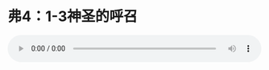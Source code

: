 # 弗4：1-3神圣的呼召

<audio style="width: 100%;" preload="false" controls controlslist="nodownload"><source src="//cdn.simai.ml/audio/mp3/old/12293.mp3" type="audio/mpeg">Your browser does not support the audio element.</audio>


